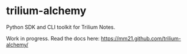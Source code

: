 # trilium-alchemy
Python SDK and CLI toolkit for Trilium Notes.

Work in progress. Read the docs here: <https://mm21.github.com/trilium-alchemy/>
